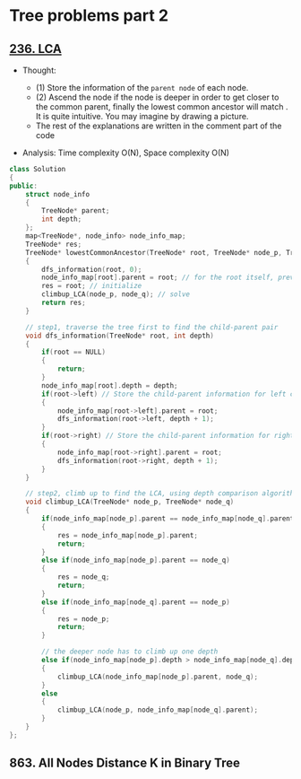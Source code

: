 # Tree problems part 2

## [236. LCA](https://leetcode.com/problems/lowest-common-ancestor-of-a-binary-tree/)
* Thought: 
  * (1) Store the information of the `parent node` of each node. 
  * (2) Ascend the node if the node is deeper in order to get closer to the common parent, finally the lowest common ancestor will match . It is quite intuitive. You may imagine by drawing a picture.
  * The rest of the explanations are written in the comment part of the code

* Analysis: Time complexity O(N), Space complexity O(N)

```cpp
class Solution
{
public:
    struct node_info
    {
        TreeNode* parent;
        int depth;
    };
    map<TreeNode*, node_info> node_info_map;
    TreeNode* res;
    TreeNode* lowestCommonAncestor(TreeNode* root, TreeNode* node_p, TreeNode* node_q)
    {
        dfs_information(root, 0);
        node_info_map[root].parent = root; // for the root itself, preventing runtime error
        res = root; // initialize
        climbup_LCA(node_p, node_q); // solve
        return res;
    }

    // step1, traverse the tree first to find the child-parent pair
    void dfs_information(TreeNode* root, int depth)
    {
        if(root == NULL)
        {
            return;
        }
        node_info_map[root].depth = depth;
        if(root->left) // Store the child-parent information for left child node if it is a non-null one
        {
            node_info_map[root->left].parent = root;
            dfs_information(root->left, depth + 1);
        }
        if(root->right) // Store the child-parent information for right child node if it is a non-null one
        {
            node_info_map[root->right].parent = root;
            dfs_information(root->right, depth + 1);
        }
    }

    // step2, climb up to find the LCA, using depth comparison algorithm
    void climbup_LCA(TreeNode* node_p, TreeNode* node_q)
    {
        if(node_info_map[node_p].parent == node_info_map[node_q].parent)
        {
            res = node_info_map[node_p].parent;
            return;
        }
        else if(node_info_map[node_p].parent == node_q)
        {
            res = node_q;
            return;
        }
        else if(node_info_map[node_q].parent == node_p)
        {
            res = node_p;
            return;
        }

		// the deeper node has to climb up one depth
        else if(node_info_map[node_p].depth > node_info_map[node_q].depth) 
        {
            climbup_LCA(node_info_map[node_p].parent, node_q);
        }
        else
        {
            climbup_LCA(node_p, node_info_map[node_q].parent);
        }
    }
};

```

## 863. All Nodes Distance K in Binary Tree